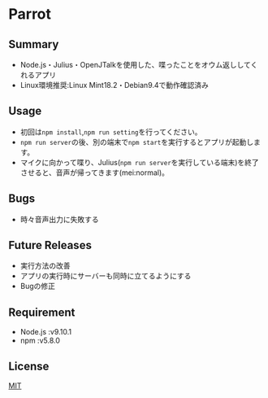 # Parrot
## Summary
* Node.js・Julius・OpenJTalkを使用した、喋ったことをオウム返ししてくれるアプリ
* Linux環境推奨:Linux Mint18.2・Debian9.4で動作確認済み

## Usage
* 初回は```npm install```,```npm run setting```を行ってください。
* ```npm run server```の後、別の端末で```npm start```を実行するとアプリが起動します。
* マイクに向かって喋り、Julius(```npm run server```を実行している端末)を終了させると、音声が帰ってきます(mei:normal)。

## Bugs
* 時々音声出力に失敗する

## Future Releases
* 実行方法の改善
* アプリの実行時にサーバーも同時に立てるようにする
* Bugの修正

## Requirement
* Node.js :v9.10.1
* npm     :v5.8.0

## License
[MIT](./LICENSE)
